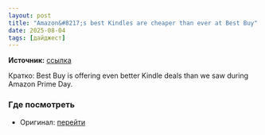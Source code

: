 ```yaml
---
layout: post
title: "Amazon&#8217;s best Kindles are cheaper than ever at Best Buy"
date: 2025-08-04
tags: [дайджест]
---
```


**Источник:** [ссылка](https://www.theverge.com/tech/718546/amazon-kindle-paperwhite-scribe-colorsoft-signature-edition-deal-sale)

Кратко: Best Buy is offering even better Kindle deals than we saw during Amazon Prime Day.

### Где посмотреть
- Оригинал: [перейти]({link})
